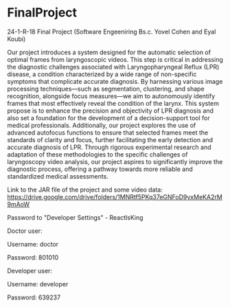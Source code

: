 # FinalProject
24-1-R-18
Final Project (Software Engeeniring Bs.c. Yovel Cohen and Eyal Koubi)

Our project introduces a system designed for the automatic selection of optimal frames from laryngoscopic videos. This step is critical in addressing the diagnostic challenges associated with Laryngopharyngeal Reflux (LPR) disease, a condition characterized by a wide range of non-specific symptoms that complicate accurate diagnosis. By harnessing various image processing techniques—such as segmentation, clustering, and shape recognition, alongside focus measures—we aim to autonomously identify frames that most effectively reveal the condition of the larynx. This system propose is to enhance the precision and objectivity of LPR diagnosis and also set a foundation for the development of a decision-support tool for medical professionals. Additionally, our project explores the use of advanced autofocus functions to ensure that selected frames meet the standards of clarity and focus, further facilitating the early detection and accurate diagnosis of LPR. Through rigorous experimental research and adaptation of these methodologies to the specific challenges of laryngoscopy video analysis, our project aspires to significantly improve the diagnostic process, offering a pathway towards more reliable and standardized medical assessments.



Link to the JAR file of the project and some video data: https://drive.google.com/drive/folders/1MNRtf5PKq37eGNFoD9yxMeKA2rM9mAoW



Password to "Developer Settings" - ReactIsKing


Doctor user:

Username: doctor

Password: 801010


Developer user:

Username: developer

Password: 639237
